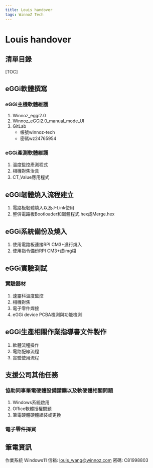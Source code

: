 ```yaml
---
title: Louis handover
tags: WinnoZ Tech
---
```

# Louis handover

## 清單目錄
[TOC]

##  eGGi軟體撰寫
### eGGi主機軟體維護
1.	Winnoz_eggi2.0
2.	Winnoz_eGGi2.0_manual_mode_UI
3.	GitLab
    - 帳號winnoz-tech
    - 密碼wz24765954
### eGGi產測軟體維護
1. 溫度監控產測程式
2. 相機對焦治具
3. CT_Value應用程式


## eGGi韌體燒入流程建立
1. 電路板韌體燒入以及J-Link使用
2. 整併電路板Bootloader和韌體程式.hex成Merge.hex
## eGGi系統備份及燒入
1. 使用電路板連接RPI CM3+進行燒入
2. 使用指令備份RPI CM3+成img檔
## eGGi實驗測試
### 實驗器材

1. 速靈科溫度監控
2. 相機對焦
3. 電子零件焊接
4. eGGi device PCBA檢測與功能檢測
## eGGi生產相關作業指導書文件製作
1. 軟體流程操作
2. 電路配線流程
3. 實驗使用流程

## 支援公司其他任務
### 協助同事筆電硬體設備請購以及軟硬體相關問題
1.	Windows系統啟用
2.	Office軟體授權問題
3.	筆電硬體硬體組裝或更換
### 電子零件採買


## 筆電資訊
作業系統 Windows11
信箱: louis_wang@winnoz.com
密碼: C81998803
